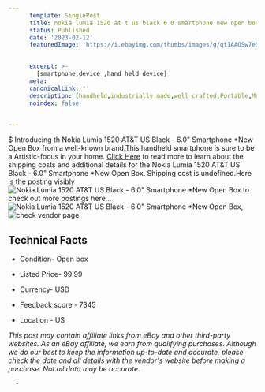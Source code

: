```yaml
---
      template: SinglePost
      title: nokia lumia 1520 at t us black 6 0 smartphone new open box
      status: Published
      date: '2023-02-12'
      featuredImage: 'https://i.ebayimg.com/thumbs/images/g/qtIAAOSw7e5j5Waq/s-l225.jpg'
       

      excerpt: >-
        [smartphone,device ,hand held device]
      meta:
      canonicalLink: ''
      description: [handheld,industrially made,well crafted,Portable,Mobile,Compact,Convenient,Lightweight,Maneuverable,Man-portable,Miniature,Carriable,Hand-held,Light,Holdable,Transportable,Mobile device,Pocket-sized,On-the-go,Wireless,Cordless,Compact size,Convenient size, smartphone,device ,hand held device]
      noindex: false
      

---
```

$
      Introducing th Nokia Lumia 1520  AT&T US Black - 6.0" Smartphone *New Open Box from a well-known brand.This handheld smartphone is sure to be a Artistic-focus in your home. [Click Here](https://www.ebay.com/itm/115702459192?hash=item1af0676b38%3Ag%3AqtIAAOSw7e5j5Waq&mkevt=1&mkcid=1&mkrid=711-53200-19255-0&campid=%253CePNCampaignId%253E&customid=%253CreferenceId%253E&toolid=10049) to read more to learn about the shipping costs and additional details for the Nokia Lumia 1520  AT&T US Black - 6.0" Smartphone *New Open Box. Shipping cost is undefined.Here is the posting visibly ![Nokia Lumia 1520  AT&T US Black - 6.0" Smartphone *New Open Box](https://i.ebayimg.com/thumbs/images/g/qtIAAOSw7e5j5Waq/s-l225.jpg) to check out more postings here... ![Nokia Lumia 1520  AT&T US Black - 6.0" Smartphone *New Open Box](https://i.ebayimg.com/images/g/qtIAAOSw7e5j5Waq/s-l1600.jpg), ![check vendor page](https://origin-galleryplus.ebayimg.com/ws/web/115702459192_2_0_1/225x225.jpg,https://origin-galleryplus.ebayimg.com/ws/web/115702459192_3_0_1/225x225.jpg,https://origin-galleryplus.ebayimg.com/ws/web/115702459192_4_0_1/225x225.jpg,https://origin-galleryplus.ebayimg.com/ws/web/115702459192_5_0_1/225x225.jpg,https://origin-galleryplus.ebayimg.com/ws/web/115702459192_6_0_1/225x225.jpg,https://origin-galleryplus.ebayimg.com/ws/web/115702459192_7_0_1/225x225.jpg,https://origin-galleryplus.ebayimg.com/ws/web/115702459192_8_0_1/225x225.jpg,https://origin-galleryplus.ebayimg.com/ws/web/115702459192_9_0_1/225x225.jpg,https://origin-galleryplus.ebayimg.com/ws/web/115702459192_10_0_1/225x225.jpg,https://origin-galleryplus.ebayimg.com/ws/web/115702459192_11_0_1/225x225.jpg,https://origin-galleryplus.ebayimg.com/ws/web/115702459192_12_0_1/225x225.jpg)'

      

 ## Technical Facts 



     
      

 - Condition- Open box 


      

 - Listed Price- 99.99 


      

 - Currency- USD 


      

 - Feedback score - 7345 


      

 - Location - US 


      
      

 *_This post may contain affiliate links from eBay and other third-party websites. As an eBay affiliate, we earn from qualifying purchases. Although we do our best to keep the information up-to-date and accurate, please check the date and all details with the vendor's website before making a purchase. Not all data may be accurate._*




      -
